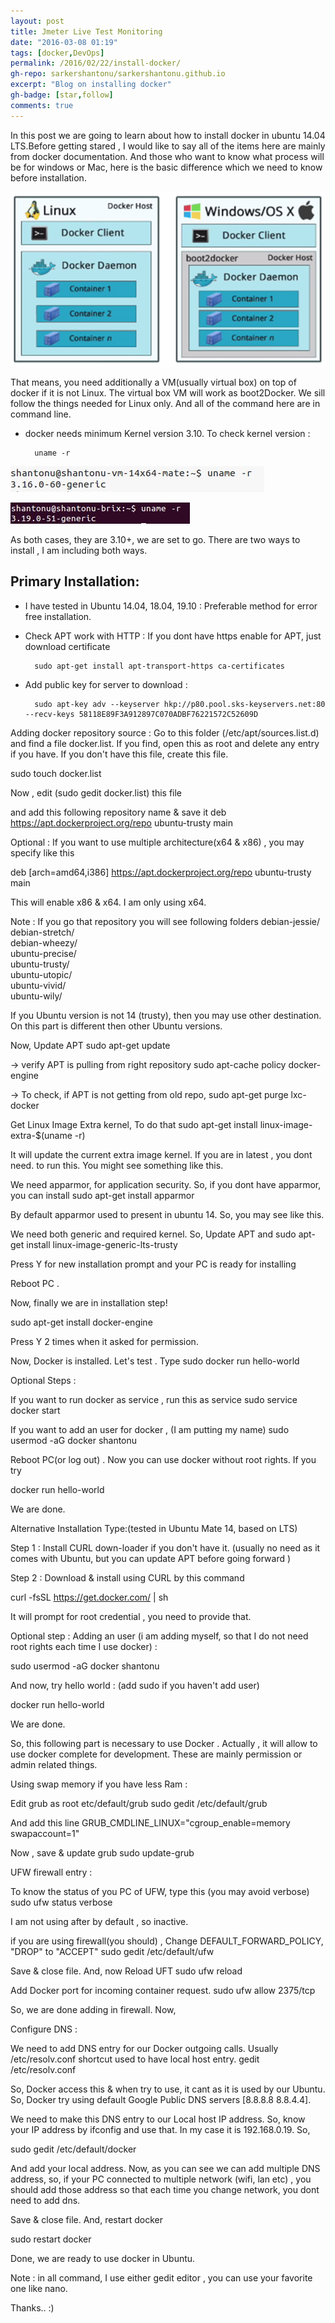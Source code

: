 ```yaml
---
layout: post
title: Jmeter Live Test Monitoring
date: "2016-03-08 01:19"
tags: [docker,DevOps]
permalink: /2016/02/22/install-docker/
gh-repo: sarkershantonu/sarkershantonu.github.io
excerpt: "Blog on installing docker"
gh-badge: [star,follow]
comments: true
---
```

In this post we are going to learn about how to install docker in ubuntu 14.04 LTS.Before getting stared , I would like to say all of the items here are mainly from docker documentation. And those who want to know what process will be for windows or Mac, here is the basic difference which we need to know before installation.

![docker-concept](/images/docker/install/docker_install.png)

That means, you need additionally a VM(usually virtual box) on top of docker if it is not Linux. The virtual box VM will work as boot2Docker. We sill follow the things needed for Linux only. And all of the command here are in command line. 

- docker needs minimum Kernel version 3.10. To check kernel version :

        uname -r  

![kernel-info-vm](/images/docker/install/kernel-info.jpg)

![kernel-info](/images/docker/install/kernel-info2.jpg)

As both cases, they are 3.10+, we are set to go. There are two ways to install , I am including both ways. 

## Primary Installation: 
 - I have tested in Ubuntu 14.04, 18.04, 19.10 : Preferable method for error free installation.  

- Check APT work with HTTP : If you dont have https enable for APT, just download certificate

        sudo apt-get install apt-transport-https ca-certificates

- Add public key for server to download : 

        sudo apt-key adv --keyserver hkp://p80.pool.sks-keyservers.net:80 --recv-keys 58118E89F3A912897C070ADBF76221572C52609D

Adding docker repository source : Go to this folder (/etc/apt/sources.list.d) and find a file docker.list.
If you find, open this as root and delete any entry if you have.
If you don't have this file, create this file.

sudo touch  docker.list 

Now , edit (sudo gedit docker.list) this file 
 

and add this following repository name & save it 
deb https://apt.dockerproject.org/repo ubuntu-trusty main

Optional : If you want to use multiple architecture(x64 & x86) , you may specify  like this 

deb [arch=amd64,i386] https://apt.dockerproject.org/repo ubuntu-trusty main

This will enable x86 & x64. I am only using x64. 

Note : If you go that repository you will see following folders 
debian-jessie/                              
debian-stretch/                             
debian-wheezy/                              
ubuntu-precise/                             
ubuntu-trusty/                              
ubuntu-utopic/                              
ubuntu-vivid/                              
ubuntu-wily/

If you Ubuntu version is not 14 (trusty), then you may use other destination. On this part is different then other Ubuntu versions.

Now, Update APT sudo apt-get update

-> verify APT is pulling from right repository
sudo apt-cache policy docker-engine 



-> To check, if APT is not getting from old repo, 
sudo apt-get purge lxc-docker 




Get Linux Image Extra kernel, To do that
sudo apt-get install linux-image-extra-$(uname -r)

It will update the current extra image kernel. If you are in latest , you dont need. to run this. You might see something like this. 



We need apparmor, for application security. So,  if you dont have apparmor, you can install
sudo apt-get install apparmor

By default apparmor used to present in ubuntu 14. So, you may see like this.


We need both generic and required kernel. So, Update APT and
sudo apt-get install linux-image-generic-lts-trusty

Press Y for new installation prompt and your PC is ready for installing 

Reboot PC . 

Now, finally we are in installation step! 

sudo apt-get install docker-engine

Press Y 2 times when it asked for permission. 

Now, Docker is installed. Let's test . Type
sudo docker run hello-world



Optional Steps :

If you want to run docker as service , run this as service
sudo service docker start

If you want to add an user for docker , (I am putting my name)
sudo usermod -aG docker shantonu

Reboot PC(or log out) . Now you can use docker without root rights. If you try

docker run hello-world 




We are done. 

Alternative Installation Type:(tested in Ubuntu Mate 14, based on LTS)

Step 1 : Install CURL down-loader if you don't have it. (usually no need as it comes with Ubuntu, but you can update APT before going forward ) 

Step 2 : Download & install using CURL by this command 

curl -fsSL https://get.docker.com/ | sh

It will prompt for root credential , you need to provide that. 

Optional step : Adding an user (i am adding myself, so that I do not need root rights each time I use docker) :

sudo usermod -aG docker shantonu

And now, try hello world : (add sudo if you haven't add user) 

docker run hello-world



We are done.

So, this following part is necessary to use Docker . Actually , it will allow to use docker complete for development. These are mainly permission or admin related things. 

Using swap memory if you have less Ram :

Edit grub as root etc/default/grub
sudo gedit /etc/default/grub

And add this line
GRUB_CMDLINE_LINUX="cgroup_enable=memory swapaccount=1"

Now , save & update grub
sudo update-grub


UFW firewall entry : 

To know the status of you PC of UFW, type this (you may avoid verbose) 
sudo ufw status verbose

I am not using after by default , so inactive.


if you are using firewall(you should) , Change DEFAULT_FORWARD_POLICY,
"DROP" to  "ACCEPT"
sudo gedit /etc/default/ufw



Save & close file. And, now Reload UFT
sudo ufw reload


Add Docker port for incoming container request. 
sudo ufw allow 2375/tcp



So, we are done adding in firewall. Now,

Configure DNS : 

We need to add DNS entry for our Docker outgoing calls. Usually /etc/resolv.conf shortcut used to have local host entry.
gedit /etc/resolv.conf 


So, Docker access this & when try to use, it cant as it is used by our Ubuntu. So, Docker try using default Google Public DNS servers [8.8.8.8 8.8.4.4].

We need to make this DNS entry to our Local host IP address. So, know your IP address by ifconfig and use that. In my case it is 192.168.0.19. So,

sudo gedit /etc/default/docker

 

And add your local address. Now, as you can see we can add multiple DNS address, so, if your PC connected to multiple network (wifi, lan etc) , you should add those address so that each time you change network, you dont need to add dns.

Save & close file.  And, restart docker

sudo restart docker

Done, we are ready to use docker in Ubuntu.

Note : in all command, I use either gedit editor , you can use your favorite one like nano. 



Thanks.. :)